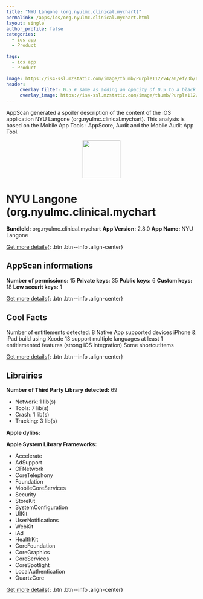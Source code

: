 ```yaml
---
title: "NYU Langone (org.nyulmc.clinical.mychart)"
permalink: /apps/ios/org.nyulmc.clinical.mychart.html
layout: single
author_profile: false
categories: 
  - ios app 
  - Product 

tags: 
  - ios app 
  - Product 

image: https://is4-ssl.mzstatic.com/image/thumb/Purple112/v4/a0/ef/3b/a0ef3b28-15fd-c023-f743-63728bf3bae1/AppIcon-1x_U007emarketing-0-7-0-85-220.png/512x512bb.jpg
header: 
     overlay_filter: 0.5 # same as adding an opacity of 0.5 to a black background
     overlay_image: https://is4-ssl.mzstatic.com/image/thumb/Purple112/v4/a0/ef/3b/a0ef3b28-15fd-c023-f743-63728bf3bae1/AppIcon-1x_U007emarketing-0-7-0-85-220.png/512x512bb.jpg
---
```

AppScan generated a spoiler description of the content of the iOS application NYU Langone (org.nyulmc.clinical.mychart). This analysis is based on the Mobile App Tools : AppScore, Audit and the Mobile Audit App Tool.

  
  
<div style="text-align: center;"><img src="https://is4-ssl.mzstatic.com/image/thumb/Purple112/v4/a0/ef/3b/a0ef3b28-15fd-c023-f743-63728bf3bae1/AppIcon-1x_U007emarketing-0-7-0-85-220.png/512x512bb.jpg" width="100" height="100"></div>  
  
# NYU Langone (org.nyulmc.clinical.mychart

**BundleId:** org.nyulmc.clinical.mychart
**App Version:** 2.8.0
**App Name:** NYU Langone


[Get more details](/pricing.html){: .btn .btn--info .align-center}  
  
## AppScan informations 

**Number of permissions:** 15
**Private keys:** 35
**Public keys:** 6
**Custom keys:** 18
**Low securit keys:** 1
  
[Get more details](/pricing.html){: .btn .btn--info .align-center}

## Cool Facts

Number of entitlements detected: 8
Native App
supported devices iPhone & iPad
build using Xcode 13
support multiple languages
at least 1 entitlemented features (strong iOS integration)
Some shortcutItems 
  
[Get more details](/pricing.html){: .btn .btn--info .align-center}

## Librairies 
**Number of Third Party Library detected:** 69
- Network: 1 lib(s)
- Tools: 7 lib(s)
- Crash: 1 lib(s)
- Tracking: 3 lib(s)

**Apple dylibs:**


**Apple System Library Frameworks:**
- Accelerate
- AdSupport
- CFNetwork
- CoreTelephony
- Foundation
- MobileCoreServices
- Security
- StoreKit
- SystemConfiguration
- UIKit
- UserNotifications
- WebKit
- iAd
- HealthKit
- CoreFoundation
- CoreGraphics
- CoreServices
- CoreSpotlight
- LocalAuthentication
- QuartzCore


  
[Get more details](/pricing.html){: .btn .btn--info .align-center}

